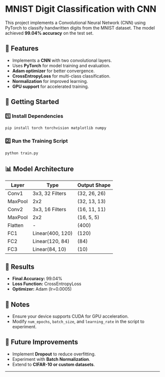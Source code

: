 # MNIST Digit Classification with CNN

This project implements a Convolutional Neural Network (CNN) using PyTorch to classify handwritten digits from the MNIST dataset. The model achieved **99.04% accuracy** on the test set.

## 📌 Features
- Implements a **CNN** with two convolutional layers.
- Uses **PyTorch** for model training and evaluation.
- **Adam optimizer** for better convergence.
- **CrossEntropyLoss** for multi-class classification.
- **Normalization** for improved learning.
- **GPU support** for accelerated training.

## 🚀 Getting Started
### 1️⃣ Install Dependencies
```bash
pip install torch torchvision matplotlib numpy
```

### 2️⃣ Run the Training Script
```bash
python train.py
```

## 📊 Model Architecture
| Layer      | Type              | Output Shape |
|------------|------------------|--------------|
| Conv1      | 3x3, 32 Filters  | (32, 26, 26) |
| MaxPool    | 2x2              | (32, 13, 13) |
| Conv2      | 3x3, 16 Filters  | (16, 11, 11) |
| MaxPool    | 2x2              | (16, 5, 5)   |
| Flatten    | -                | (400)        |
| FC1        | Linear(400, 120) | (120)        |
| FC2        | Linear(120, 84)  | (84)         |
| FC3        | Linear(84, 10)   | (10)         |

## 🎯 Results
- **Final Accuracy:** 99.04%
- **Loss Function:** CrossEntropyLoss
- **Optimizer:** Adam (lr=0.0005)

## 📝 Notes
- Ensure your device supports CUDA for GPU acceleration.
- Modify `num_epochs`, `batch_size`, and `learning_rate` in the script to experiment.

## 📌 Future Improvements
- Implement **Dropout** to reduce overfitting.
- Experiment with **Batch Normalization**.
- Extend to **CIFAR-10 or custom datasets**.

---
